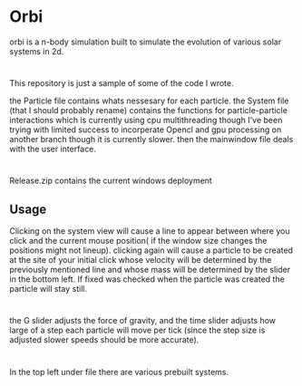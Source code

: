 # Orbi

orbi is a n-body simulation built to simulate the evolution of various solar systems in 2d.

#

This repository is just a sample of some of the code I wrote.

the Particle file contains whats nessesary for each particle.
the System file (that I should probably rename) contains the functions for particle-particle interactions which is currently using cpu multithreading though I've been trying with limited success to incorperate Opencl and gpu processing on another branch though it is currently slower.
then the mainwindow file deals with the user interface.

#

Release.zip contains the current windows deployment

## Usage

Clicking on the system view will cause a line to appear between where you click and the current mouse position( if the window size changes the positions might not lineup). clicking again will cause a particle to be created at the site of your initial click whose velocity will be determined by the previously mentioned line and whose mass will be determined by the slider in the bottom left. If fixed was checked when the particle was created the particle will stay still.
#
the G slider adjusts the force of gravity, and the time slider adjusts how large of a step each particle will move per tick (since the step size is adjusted slower speeds should be more accurate).
#
In the top left under file there are various prebuilt systems.
